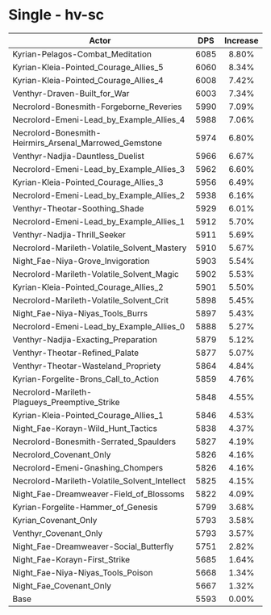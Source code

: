 # Single - hv-sc
| Actor | DPS | Increase |
|---|:---:|:---:|
|Kyrian-Pelagos-Combat_Meditation|6085|8.80%|
|Kyrian-Kleia-Pointed_Courage_Allies_5|6060|8.34%|
|Kyrian-Kleia-Pointed_Courage_Allies_4|6008|7.42%|
|Venthyr-Draven-Built_for_War|6003|7.34%|
|Necrolord-Bonesmith-Forgeborne_Reveries|5990|7.09%|
|Necrolord-Emeni-Lead_by_Example_Allies_4|5988|7.06%|
|Necrolord-Bonesmith-Heirmirs_Arsenal_Marrowed_Gemstone|5974|6.80%|
|Venthyr-Nadjia-Dauntless_Duelist|5966|6.67%|
|Necrolord-Emeni-Lead_by_Example_Allies_3|5962|6.60%|
|Kyrian-Kleia-Pointed_Courage_Allies_3|5956|6.49%|
|Necrolord-Emeni-Lead_by_Example_Allies_2|5938|6.16%|
|Venthyr-Theotar-Soothing_Shade|5929|6.01%|
|Necrolord-Emeni-Lead_by_Example_Allies_1|5912|5.70%|
|Venthyr-Nadjia-Thrill_Seeker|5911|5.69%|
|Necrolord-Marileth-Volatile_Solvent_Mastery|5910|5.67%|
|Night_Fae-Niya-Grove_Invigoration|5903|5.54%|
|Necrolord-Marileth-Volatile_Solvent_Magic|5902|5.53%|
|Kyrian-Kleia-Pointed_Courage_Allies_2|5901|5.50%|
|Necrolord-Marileth-Volatile_Solvent_Crit|5898|5.45%|
|Night_Fae-Niya-Niyas_Tools_Burrs|5897|5.43%|
|Necrolord-Emeni-Lead_by_Example_Allies_0|5888|5.27%|
|Venthyr-Nadjia-Exacting_Preparation|5879|5.12%|
|Venthyr-Theotar-Refined_Palate|5877|5.07%|
|Venthyr-Theotar-Wasteland_Propriety|5864|4.84%|
|Kyrian-Forgelite-Brons_Call_to_Action|5859|4.76%|
|Necrolord-Marileth-Plagueys_Preemptive_Strike|5848|4.55%|
|Kyrian-Kleia-Pointed_Courage_Allies_1|5846|4.53%|
|Night_Fae-Korayn-Wild_Hunt_Tactics|5838|4.37%|
|Necrolord-Bonesmith-Serrated_Spaulders|5827|4.19%|
|Necrolord_Covenant_Only|5826|4.16%|
|Necrolord-Emeni-Gnashing_Chompers|5826|4.16%|
|Necrolord-Marileth-Volatile_Solvent_Intellect|5825|4.15%|
|Night_Fae-Dreamweaver-Field_of_Blossoms|5822|4.09%|
|Kyrian-Forgelite-Hammer_of_Genesis|5799|3.68%|
|Kyrian_Covenant_Only|5793|3.58%|
|Venthyr_Covenant_Only|5793|3.57%|
|Night_Fae-Dreamweaver-Social_Butterfly|5751|2.82%|
|Night_Fae-Korayn-First_Strike|5685|1.64%|
|Night_Fae-Niya-Niyas_Tools_Poison|5668|1.34%|
|Night_Fae_Covenant_Only|5667|1.32%|
|Base|5593|0.00%|
